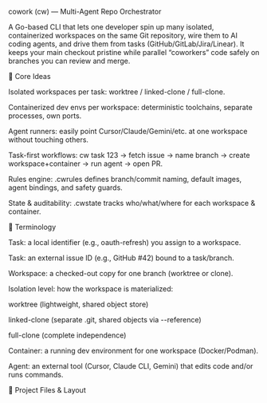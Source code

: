 cowork (cw) — Multi-Agent Repo Orchestrator

A Go-based CLI that lets one developer spin up many isolated, containerized workspaces on the same Git repository, wire them to AI coding agents, and drive them from tasks (GitHub/GitLab/Jira/Linear). It keeps your main checkout pristine while parallel “coworkers” code safely on branches you can review and merge.

🔧 Core Ideas

Isolated workspaces per task: worktree / linked-clone / full-clone.

Containerized dev envs per workspace: deterministic toolchains, separate processes, own ports.

Agent runners: easily point Cursor/Claude/Gemini/etc. at one workspace without touching others.

Task-first workflows: cw task 123 → fetch issue → name branch → create workspace+container → run agent → open PR.

Rules engine: .cwrules defines branch/commit naming, default images, agent bindings, and safety guards.

State & auditability: .cwstate tracks who/what/where for each workspace & container.

🧠 Terminology

Task: a local identifier (e.g., oauth-refresh) you assign to a workspace.

Task: an external issue ID (e.g., GitHub #42) bound to a task/branch.

Workspace: a checked-out copy for one branch (worktree or clone).

Isolation level: how the workspace is materialized:

worktree (lightweight, shared object store)

linked-clone (separate .git, shared objects via --reference)

full-clone (complete independence)

Container: a running dev environment for one workspace (Docker/Podman).

Agent: an external tool (Cursor, Claude CLI, Gemini) that edits code and/or runs commands.

📁 Project Files & Layout